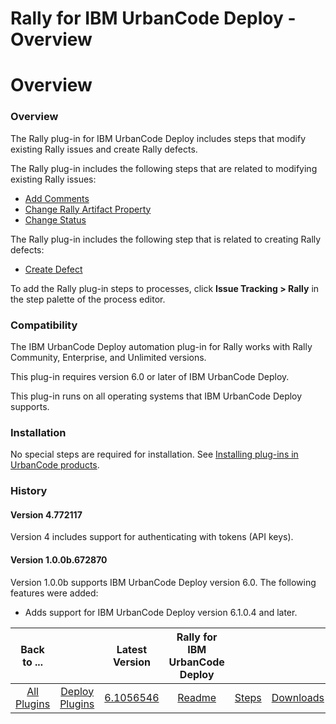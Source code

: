 
Rally for IBM UrbanCode Deploy - Overview
=========================================

# Overview



### Overview




 


The Rally plug-in for IBM UrbanCode Deploy includes steps that modify existing Rally issues and 
create Rally defects.


The Rally plug-in includes the following steps that are related to modifying existing Rally 
issues:


* [Add Comments](#add_comments "Add Comments")
* [Change Rally Artifact 
Property](#change_rally_artifact_property "Change Rally Artifact Property")
* [Change Status](#change_status "Change 
Status")


The Rally plug-in includes the following step that is related to creating Rally defects:


* [Create 
Defect](#create_defect "Create Defect")


To add the Rally plug-in steps to processes, click **Issue Tracking > Rally** 
in the step palette of the process editor.


### Compatibility


The IBM UrbanCode Deploy automation plug-in for Rally 
works with Rally Community, Enterprise, and Unlimited versions.


This plug-in requires version 6.0 or later of IBM 
UrbanCode Deploy.


This plug-in runs on all operating systems that IBM UrbanCode Deploy supports.


### Installation



No special steps are required for installation. See [Installing plug-ins in UrbanCode 
products](https://www.urbancode.com/resource/installing-plug-ins-in-urbancode-products/ "Installing plug-ins in 
UrbanCode products").


### History


#### Version 4.772117


Version 4 includes support for authenticating with tokens 
(API keys).


#### Version 1.0.0b.672870


Version 1.0.0b supports IBM UrbanCode Deploy version 6.0. The following 
features were added:


* Adds support for IBM UrbanCode Deploy version 6.1.0.4 and later.




|Back to ...||Latest Version|Rally for IBM UrbanCode Deploy |||
| :---: | :---: | :---: | :---: | :---: | :---: |
|[All Plugins](../../index.md)|[Deploy Plugins](../README.md)|[6.1056546](https://raw.githubusercontent.com/UrbanCode/IBM-UCD-PLUGINS/main/files/Rally/Rally-6.1056546.zip)|[Readme](README.md)|[Steps](steps.md)|[Downloads](downloads.md)|
